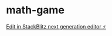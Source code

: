 # math-game

[Edit in StackBlitz next generation editor ⚡️](https://stackblitz.com/~/github.com/delicia-df/math-game)